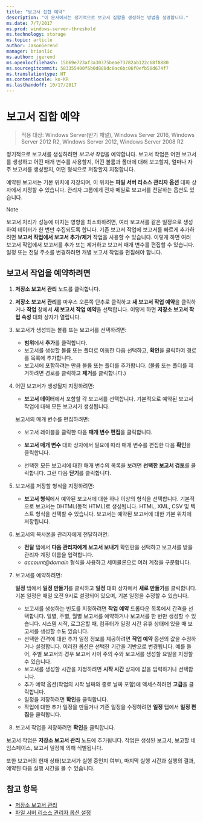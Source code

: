```yaml
---
title: "보고서 집합 예약"
description: "이 문서에서는 정기적으로 보고서 집합을 생성하는 방법을 설명합니다."
ms.date: 7/7/2017
ms.prod: windows-server-threshold
ms.technology: storage
ms.topic: article
author: JasonGerend
manager: brianlic
ms.author: jgerend
ms.openlocfilehash: 15b69e723af3a30375beae73782ab122c68f8880
ms.sourcegitcommit: 583355400f6b0d880dc0ac6bc06f0efb50d674f7
ms.translationtype: HT
ms.contentlocale: ko-KR
ms.lasthandoff: 10/17/2017
---
```

# <a name="schedule-a-set-of-reports"></a>보고서 집합 예약

> 적용 대상: Windows Server(반기 채널), Windows Server 2016, Windows Server 2012 R2, Windows Server 2012, Windows Server 2008 R2

정기적으로 보고서를 생성하려면 *보고서 작업*을 예약합니다. 보고서 작업은 어떤 보고서를 생성하고 어떤 매개 변수를 사용할지, 어떤 볼륨과 폴더에 대해 보고할지, 얼마나 자주 보고서를 생성할지, 어떤 형식으로 저장할지 지정합니다.

예약된 보고서는 기본 위치에 저장되며, 이 위치는 **파일 서버 리소스 관리자 옵션** 대화 상자에서 지정할 수 있습니다. 관리자 그룹에게 전자 메일로 보고서를 전달하는 옵션도 있습니다.

> [!Note]
> 보고서 처리가 성능에 미치는 영향을 최소화하려면, 여러 보고서를 같은 일정으로 생성하여 데이터가 한 번만 수집되도록 합니다. 기존 보고서 작업에 보고서를 빠르게 추가하려면 **보고서 작업에서 보고서 추가/제거** 작업을 사용할 수 있습니다. 이렇게 하면 여러 보고서 작업에서 보고서를 추가 또는 제거하고 보고서 매개 변수를 편집할 수 있습니다. 일정 또는 전달 주소를 변경하려면 개별 보고서 작업을 편집해야 합니다.

## <a name="to-schedule-a-report-task"></a>보고서 작업을 예약하려면

1.  **저장소 보고서 관리** 노드를 클릭합니다.

2.  **저장소 보고서 관리**를 마우스 오른쪽 단추로 클릭하고 **새 보고서 작업 예약**을 클릭하거나 **작업** 창에서 **새 보고서 작업 예약**을 선택합니다. 이렇게 하면 **저장소 보고서 작업 속성** 대화 상자가 열립니다.

3.  보고서가 생성되는 볼륨 또는 보고서를 선택하려면:

    -   **범위**에서 **추가**를 클릭합니다.
    -   보고서를 생성할 볼륨 또는 폴더로 이동한 다음 선택하고, **확인**을 클릭하여 경로를 목록에 추가합니다.
    -   보고서에 포함하려는 만큼 볼륨 또는 폴더를 추가합니다. (볼륨 또는 폴더를 제거하려면 경로를 클릭하고 **제거**를 클릭합니다.)

4.  어떤 보고서가 생성될지 지정하려면:

    -  **보고서 데이터**에서 포함할 각 보고서를 선택합니다. 기본적으로 예약된 보고서 작업에 대해 모든 보고서가 생성됩니다.

    보고서의 매개 변수를 편집하려면:

    -   보고서 레이블을 클릭한 다음 **매개 변수 편집**을 클릭합니다.
    -   **보고서 매개 변수** 대화 상자에서 필요에 따라 매개 변수를 편집한 다음 **확인**을 클릭합니다.

    -   선택한 모든 보고서에 대한 매개 변수의 목록을 보려면 **선택한 보고서 검토**를 클릭합니다. 그런 다음 **닫기**를 클릭합니다.

5.  보고서를 저장할 형식을 지정하려면:

    -  **보고서 형식**에서 예약된 보고서에 대한 하나 이상의 형식을 선택합니다. 기본적으로 보고서는 DHTML(동적 HTML)로 생성됩니다. HTML, XML, CSV 및 텍스트 형식을 선택할 수 있습니다. 보고서는 예약된 보고서에 대한 기본 위치에 저장됩니다.

6.  보고서의 복사본을 관리자에게 전달하려면:

    - **전달** 탭에서 **다음 관리자에게 보고서 보내기** 확인란을 선택하고 보고서를 받을 관리자 계정 이름을 입력합니다. 
    - *account@domain* 형식을 사용하고 세미콜론으로 여러 계정을 구분합니다.

7.  보고서를 예약하려면:

    **일정** 탭에서 **일정 만들기**를 클릭하고 **일정** 대화 상자에서 **새로 만들기**를 클릭합니다. 기본 일정은 매일 오전 9시로 설정되어 있으며, 기본 일정을 수정할 수 있습니다.

    -   보고서를 생성하는 빈도를 지정하려면 **작업 예약** 드롭다운 목록에서 간격을 선택합니다.
        일별, 주별, 월별 보고서를 예약하거나 보고서를 한 번만 생성할 수 있습니다. 시스템 시작, 로그온할 때, 컴퓨터가 일정 시간 유휴 상태에 있을 때 보고서를 생성할 수도 있습니다.
    -   선택한 간격에 대한 추가 일정 정보를 제공하려면 **작업 예약** 옵션의 값을 수정하거나 설정합니다.
        이러한 옵션은 선택한 기간을 기반으로 변경됩니다. 예를 들어, 주별 보고서의 경우 보고서 사이 주의 수와 보고서를 생성할 요일을 지정할 수 있습니다.
    -   보고서를 생성할 시간을 지정하려면 **시작 시간** 상자에 값을 입력하거나 선택합니다.
    -   추가 예약 옵션(작업의 시작 날짜와 종료 날짜 포함)에 액세스하려면 **고급**을 클릭합니다.
    -   일정을 저장하려면 **확인**을 클릭합니다.
    -  작업에 대한 추가 일정을 만들거나 기존 일정을 수정하려면 **일정** 탭에서 **일정 편집**을 클릭합니다.

8.  보고서 작업을 저장하려면 **확인**을 클릭합니다.

보고서 작업은 **저장소 보고서 관리** 노드에 추가됩니다. 작업은 생성된 보고서, 보고할 네임스페이스, 보고서 일정에 의해 식별됩니다.

또한 보고서의 현재 상태(보고서가 실행 중인지 여부), 마지막 실행 시간과 실행의 결과, 예약된 다음 실행 시간을 볼 수 있습니다.

## <a name="see-also"></a>참고 항목

-   [저장소 보고서 관리](storage-reports-management.md)
-   [파일 서버 리소스 관리자 옵션 설정](setting-file-server-resource-manager-options.md)



